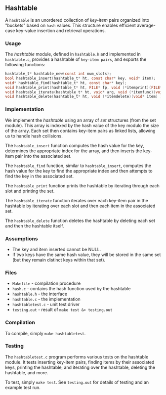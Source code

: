 ## Hashtable

A `hashtable` is an unordered collection of _key-item_ pairs organized into "buckets" based on `hash` values. This structure enables efficient average-case key-value insertion and retrieval operations.

### Usage

The *hashtable* module, defined in `hashtable.h` and implemented in `hashtable.c`, provides a hashtable of `key-item pairs`, and exports the following functions:

```c
hashtable_t* hashtable_new(const int num_slots);
bool hashtable_insert(hashtable_t* ht, const char* key, void* item);
void* hashtable_find(hashtable_t* ht, const char* key);
void hashtable_print(hashtable_t* ht, FILE* fp, void (*itemprint)(FILE* fp, const char* key, void* item));
void hashtable_iterate(hashtable_t* ht, void* arg, void (*itemfunc)(void* arg, const char* key, void* item) );
void hashtable_delete(hashtable_t* ht, void (*itemdelete)(void* item) );
```

### Implementation

We implement the *hashtable* using an array of *set* structures (from the set module). This array is indexed by the hash value of the key modulo the size of the array. Each set then contains key-item pairs as linked lists, allowing us to handle hash collisions.

The `hashtable_insert` function computes the hash value for the key, determines the appropriate index for the array, and then inserts the key-item pair into the associated set.

The `hashtable_find` function, similar to `hashtable_insert`, computes the hash value for the key to find the appropriate index and then attempts to find the key in the associated set.

The `hashtable_print` function prints the hashtable by iterating through each slot and printing the set.

The `hashtable_iterate` function iterates over each key-item pair in the hashtable by iterating over each slot and then each item in the associated set.

The `hashtable_delete` function deletes the hashtable by deleting each set and then the hashtable itself.

### Assumptions

- The key and item inserted cannot be NULL.
- If two keys have the same hash value, they will be stored in the same set (but they remain distinct keys within that set).

### Files

* `Makefile` - compilation procedure
* `hash.c` - contains the hash function used by the hashtable
* `hashtable.h` - the interface
* `hashtable.c` - the implementation
* `hashtabletest.c` - unit test driver
* `testing.out` - result of `make test &> testing.out`

### Compilation

To compile, simply `make hashtabletest`.

### Testing

The `hashtabletest.c` program performs various tests on the hashtable module.
It tests inserting key-item pairs, finding items by their associated keys, printing the hashtable, and iterating over the hashtable, deleting the hashtable, and more.

To test, simply `make test`.
See `testing.out` for details of testing and an example test run.
